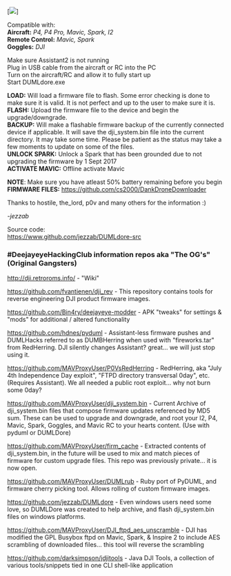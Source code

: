 [<img src=https://media.giphy.com/media/nQfQayikD5rX2/giphy.gif>]

Compatible with:<br>
**Aircraft:** *P4, P4 Pro, Mavic, Spark, I2*<br>
**Remote Control:** *Mavic, Spark*<br>
**Goggles:** *DJI*<br>

Make sure Assistant2 is not running<br>
Plug in USB cable from the aircraft or RC into the PC<br>
Turn on the aircraft/RC and allow it to fully start up<br>
Start DUMLdore.exe<br>

**LOAD:** Will load a firmware file to flash. Some error checking is done to make sure it is valid. It is not perfect and up to the user to make sure it is.<br>
**FLASH:** Upload the firmware file to the device and begin the upgrade/downgrade.<br>
**BACKUP:** Will make a flashable firmware backup of the currently connected device if applicable. It will save the dji_system.bin file into the current directory. It may take some time. Please be patient as the status may take a few moments to update on some of the files.<br>
**UNLOCK SPARK:** Unlock a Spark that has been grounded due to not upgrading the firmware by 1 Sept 2017<br>
**ACTIVATE MAVIC:** Offline activate Mavic<br>

**NOTE**: Make sure you have atleast 50% battery remaining before you begin<br>
**FIRMWARE FILES:** https://github.com/cs2000/DankDroneDownloader

Thanks to hostile, the_lord, p0v and many others for the information :)

*-jezzab*

Source code:<br>
https://www.github.com/jezzab/DUMLdore-src

### #DeejayeyeHackingClub information repos aka "The OG's" (Original Gangsters)

http://dji.retroroms.info/ - "Wiki"

https://github.com/fvantienen/dji_rev - This repository contains tools for reverse engineering DJI product firmware images.

https://github.com/Bin4ry/deejayeye-modder - APK "tweaks" for settings & "mods" for additional / altered functionality

https://github.com/hdnes/pyduml - Assistant-less firmware pushes and DUMLHacks referred to as DUMBHerring when used with "fireworks.tar" from RedHerring. DJI silently changes Assistant? great... we will just stop using it.

https://github.com/MAVProxyUser/P0VsRedHerring - RedHerring, aka "July 4th Independence Day exploit", "FTPD directory transversal 0day", etc. (Requires Assistant). We all needed a public root exploit... why not burn some 0day?

https://github.com/MAVProxyUser/dji_system.bin - Current Archive of dji_system.bin files that compose firmware updates referenced by MD5 sum. These can be used to upgrade and downgrade, and root your I2, P4, Mavic, Spark, Goggles, and Mavic RC to your hearts content. (Use with pyduml or DUMLDore)

https://github.com/MAVProxyUser/firm_cache - Extracted contents of dji_system.bin, in the future will be used to mix and match pieces of firmware for custom upgrade files. This repo was previously private... it is now open.

https://github.com/MAVProxyUser/DUMLrub - Ruby port of PyDUML, and firmware cherry picking tool. Allows rolling of custom firmware images.

https://github.com/jezzab/DUMLdore - Even windows users need some love, so DUMLDore was created to help archive, and flash dji_system.bin files on windows platforms.

https://github.com/MAVProxyUser/DJI_ftpd_aes_unscramble - DJI has modified the GPL Busybox ftpd on Mavic, Spark, & Inspire 2 to include AES scrambling of downloaded files... this tool will reverse the scrambling

https://github.com/darksimpson/jdjitools - Java DJI Tools, a collection of various tools/snippets tied in one CLI shell-like application
